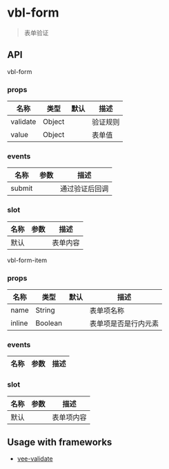 # vbl-form

>表单验证

## API

vbl-form

### props
|名称|类型|默认|描述
|----|----|----|----
|validate|Object||验证规则
|value|Object||表单值

### events
|名称|参数|描述
|----|----|----
|submit||通过验证后回调

### slot
|名称|参数|描述
|----|----|----
|默认||表单内容

vbl-form-item

### props
|名称|类型|默认|描述
|----|----|----|----
|name|String||表单项名称
|inline|Boolean||表单项是否是行内元素

### events
|名称|参数|描述
|----|----|----

### slot
|名称|参数|描述
|----|----|----
|默认||表单项内容

## Usage with frameworks

- [vee-validate](http://vee-validate.logaretm.com/)



